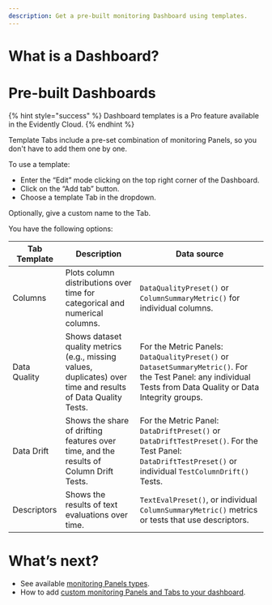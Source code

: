 ```yaml
---
description: Get a pre-built monitoring Dashboard using templates.
---   
```


# What is a Dashboard? 


# Pre-built Dashboards
{% hint style="success" %}
Dashboard templates is a Pro feature available in the Evidently Cloud. 
{% endhint %}

Template Tabs include a pre-set combination of monitoring Panels, so you don't have to add them one by one.

To use a template:
* Enter the “Edit” mode clicking on the top right corner of the Dashboard. 
* Click on the “Add tab” button.
* Choose a template Tab in the dropdown.

Optionally, give a custom name to the Tab.

You have the following options:

| Tab Template | Description | Data source |
|---|---|---|
| Columns | Plots column distributions over time for categorical and numerical columns. | `DataQualityPreset()` or `ColumnSummaryMetric()` for individual columns. |
| Data Quality | Shows dataset quality metrics (e.g., missing values, duplicates) over time and results of Data Quality Tests. | For the Metric Panels: `DataQualityPreset()` or `DatasetSummaryMetric()`. For the Test Panel: any individual Tests from Data Quality or Data Integrity groups.|
| Data Drift | Shows the share of drifting features over time, and the results of Column Drift Tests. | For the Metric Panel: `DataDriftPreset()` or `DataDriftTestPreset()`. For the Test Panel: `DataDriftTestPreset()` or individual `TestColumnDrift()` Tests. |
| Descriptors | Shows the results of text evaluations over time. | `TextEvalPreset()`, or individual `ColumnSummaryMetric()` metrics or tests that use descriptors. |

# What’s next?

* See available [monitoring Panels types](design_dashboard.md).
* How to add [custom monitoring Panels and Tabs to your dashboard](design_dashboard_api.md).
